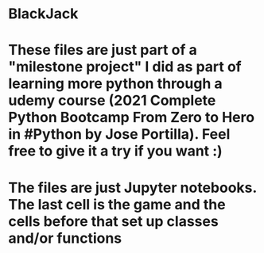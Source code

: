 # BlackJack
# These files are just part of a "milestone project" I did as part of learning more python through a udemy course (2021 Complete Python Bootcamp From Zero to Hero in #Python by Jose Portilla). Feel free to give it a try if you want :)
# The files are just Jupyter notebooks. The last cell is the game and the cells before that set up classes and/or functions
